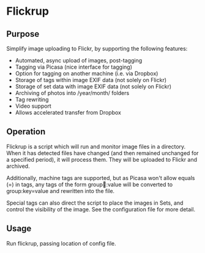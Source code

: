 Flickrup
========

Purpose
-------

Simplify image uploading to Flickr, by supporting the following features:

* Automated, async upload of images, post-tagging
* Tagging via Picasa (nice interface for tagging)
* Option for tagging on another machine (i.e. via Dropbox)
* Storage of tags within image EXIF data (not solely on Flickr)
* Storage of set data with image EXIF data (not solely on Flickr)
* Archiving of photos into /year/month/ folders
* Tag rewriting
* Video support
* Allows accelerated transfer from Dropbox

Operation
---------

Flickrup is a script which will run and monitor image files in a directory. When it has detected files have changed (and then remained unchanged for a specified period), it will process them. They will be uploaded to Flickr and archived.

Additionally, machine tags are supported, but as Picasa won't allow equals (=) in tags, any tags of the form group:key::value will be converted to group:key=value and rewritten into the file.

Special tags can also direct the script to place the images in Sets, and control the visibility of the image. See the configuration file for more detail.


Usage
-----

Run flickrup, passing location of config file.
